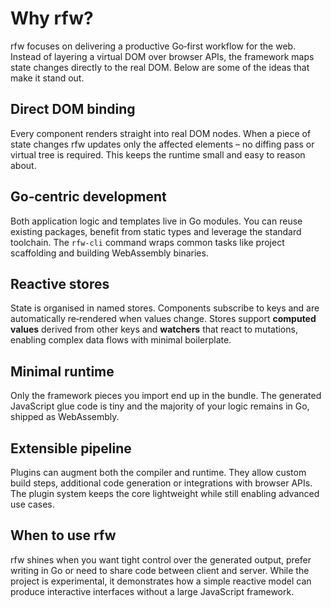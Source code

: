 # Why rfw?

rfw focuses on delivering a productive Go‑first workflow for the web.
Instead of layering a virtual DOM over browser APIs, the framework maps
state changes directly to the real DOM. Below are some of the ideas that
make it stand out.

## Direct DOM binding

Every component renders straight into real DOM nodes. When a piece of
state changes rfw updates only the affected elements – no diffing pass or
virtual tree is required. This keeps the runtime small and easy to
reason about.

## Go‑centric development

Both application logic and templates live in Go modules. You can reuse
existing packages, benefit from static types and leverage the standard
toolchain. The `rfw-cli` command wraps common tasks like project
scaffolding and building WebAssembly binaries.

## Reactive stores

State is organised in named stores. Components subscribe to keys and are
automatically re‑rendered when values change. Stores support **computed
values** derived from other keys and **watchers** that react to
mutations, enabling complex data flows with minimal boilerplate.

## Minimal runtime

Only the framework pieces you import end up in the bundle. The generated
JavaScript glue code is tiny and the majority of your logic remains in
Go, shipped as WebAssembly.

## Extensible pipeline

Plugins can augment both the compiler and runtime. They allow custom
build steps, additional code generation or integrations with browser
APIs. The plugin system keeps the core lightweight while still enabling
advanced use cases.

## When to use rfw

rfw shines when you want tight control over the generated output, prefer
writing in Go or need to share code between client and server. While the
project is experimental, it demonstrates how a simple reactive model can
produce interactive interfaces without a large JavaScript framework.
